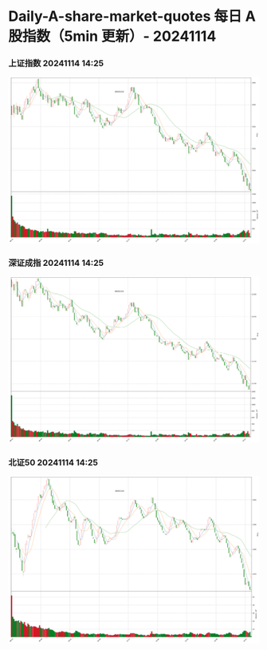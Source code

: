 
# Daily-A-share-market-quotes 每日 A 股指数（5min 更新）- 20241114

### 上证指数 20241114 14:25
![](./fig/2024/11/20241114-sh000001.png)

### 深证成指 20241114 14:25
![](./fig/2024/11/20241114-sz399001.png)

### 北证50 20241114 14:25
![](./fig/2024/11/20241114-bj899050.png)
